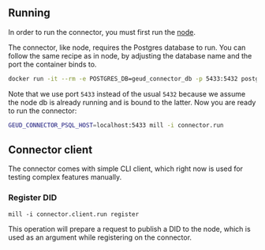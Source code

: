 ## Running
In order to run the connector, you must first run the [node](../node/README.md).

The connector, like node, requires the Postgres database to run.
You can follow the same recipe as in node, by adjusting the database name
and the port the container binds to.

```sh
docker run -it --rm -e POSTGRES_DB=geud_connector_db -p 5433:5432 postgres:11.5
```

Note that we use port `5433` instead of the usual `5432` because we assume the node db
is already running and is bound to the latter. Now you are ready to run the connector:

```sh
GEUD_CONNECTOR_PSQL_HOST=localhost:5433 mill -i connector.run
```


## Connector client

The connector comes with simple CLI client, which right now is used for testing complex features manually.

### Register DID

```
mill -i connector.client.run register
```

This operation will prepare a request to publish a DID to the node, which is used as an argument while registering on the connector.
